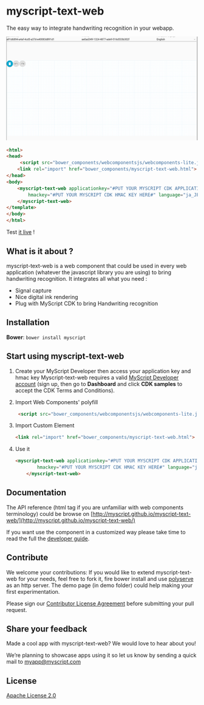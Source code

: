 myscript-text-web
=================

The easy way to integrate handwriting recognition in your webapp.

<a href="myscript.github.io/"><img src="text.gif" /></a>

```html
<html>
<head>
     <script src="bower_components/webcomponentsjs/webcomponents-lite.js"></script>
    <link rel="import" href="bower_components/myscript-text-web.html">
</head>
<body>
    <myscript-text-web applicationkey="#PUT YOUR MYSCRIPT CDK APPLICATION KEY HERE#" 
        hmackey="#PUT YOUR MYSCRIPT CDK HMAC KEY HERE#" language="ja_JP">
    </myscript-text-web>
</template>
</body>
</html>
```    

Test [it live](http://myscript.github.io/myscript-text-web/index.html/demo/) !

## What is it about ?
myscript-text-web is a web component that could be used in every web application (whatever the javascript library you are using) to bring handwriting recognition. It integrates all what you need :
- Signal capture
- Nice digital ink rendering
- Plug with MyScript CDK to bring Handwriting recognition

## Installation

**Bower**: `bower install myscript`


## Start using myscript-text-web

1. Create your MyScript Developer then access your application key and hmac key 
Myscript-text-web requires a valid [MyScript Developer account](https://dev.myscript.com/) (sign up, then go to **Dashboard** and click **CDK samples** to accept the CDK Terms and Conditions).

2. Import Web Components' polyfill

    ```html
     <script src="bower_components/webcomponentsjs/webcomponents-lite.js"></script>
    ```

3. Import Custom Element

    ```html
    <link rel="import" href="bower_components/myscript-text-web.html">
    ```

3. Use it

    ```html
    <myscript-text-web applicationkey="#PUT YOUR MYSCRIPT CDK APPLICATION KEY HERE#" 
            hmackey="#PUT YOUR MYSCRIPT CDK HMAC KEY HERE#" language="ja_JP">
        </myscript-text-web>
    ```
    

## Documentation 

The API reference (html tag if you are unfamiliar with web components terminology) could be browse on [http://myscript.github.io/myscript-text-web/](http://myscript.github.io/myscript-text-web/) 

If you want use the component in a customized way please take time to read the full the [developer guide](http://dev.myscript.com).

## Contribute

We welcome your contributions: If you would like to extend myscript-text-web for your needs, feel free to fork it, fire bower install and use [polyserve](https://github.com/PolymerLabs/polyserve) as an http server. The demo page (in demo folder) could help making your first experimentation.

Please sign our [Contributor License Agreement](CONTRIBUTING.md) before submitting your pull request.


## Share your feedback

Made a cool app with myscript-text-web? We would love to hear about you!

We’re planning to showcase apps using it so let us know by sending a quick mail to [myapp@myscript.com](mailto://myapp@myscript.com)


## License

[Apache License 2.0](http://www.apache.org/licenses/LICENSE-2.0)
